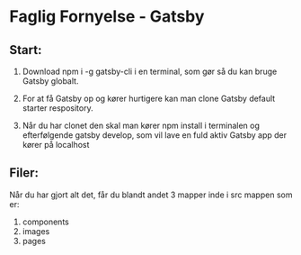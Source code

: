 <h1>Faglig Fornyelse - Gatsby</h1>

<h2>Start:</h2>

1. Download npm i -g gatsby-cli i en terminal, som gør så du kan bruge Gatsby globalt.

2. For at få Gatsby op og kører hurtigere kan man clone Gatsby default starter respository.

3. Når du har clonet den skal man kører npm install i terminalen og efterfølgende gatsby develop, som vil lave en fuld aktiv Gatsby app der kører på localhost


<h2>Filer:</h2>

Når du har gjort alt det, får du blandt andet 3 mapper inde i src mappen som er:

1. components 
2. images
3. pages


